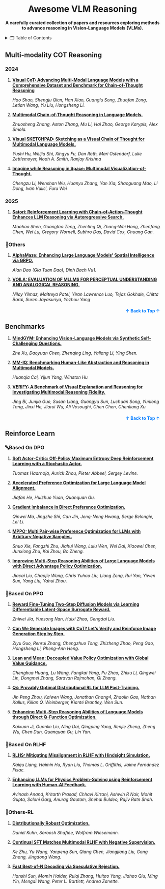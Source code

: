 <a name="readme-top"></a>

<p align="center"></p>

<h1 align="center">Awesome VLM Reasoning</h1>

<p align="center">
    <b> A carefully curated collection of papers and resources exploring methods to advance reasoning in Vision-Language Models (VLMs).</b>
</p>

<details>
  <summary>🗂️ Table of Contents</summary>
  <ol>
    <li><a href="#Multi-modality COT Reasoning">Multi-modality COT Reasoning</a></li>
    <li><a href="#Benchmarks">Benchmarks</a></li>
    <li><a href="#Reinforce Learn">Reinforce Learning</a>
      <ul>
        <li><a href="#based-on-dpo">🔤 <em>DPO-based</em> reinforcement learning method</a></li>
        <li><a href="#based-on-ppo">🧠 <em>PPO-based</em> reinforcement learning method</a></li>
        <li><a href="#based-on-rlhf">🤏 <em>RLHF-based</em> reinforcement learning method</a></li>
        <li><a href="#others-rl">🔗 Other reinforcement learning methods</a></li>
      </ul>
    </li>
  </ol>
</details>

## Multi-modality COT Reasoning

### 2024

1. **[Visual CoT: Advancing Multi-Modal Language Models with a Comprehensive Dataset and Benchmark for Chain-of-Thought Reasoning](https://arxiv.org/abs/2403.16999)**

    *Hao Shao, Shengju Qian, Han Xiao, Guanglu Song, Zhuofan Zong, Letian Wang, Yu Liu, Hongsheng Li.*

2. **[Multimodal Chain-of-Thought Reasoning in Language Models.](https://arxiv.org/pdf/2302.00923)**

    *Zhuosheng Zhang, Aston Zhang, Mu Li, Hai Zhao, George Karypis, Alex Smola.*

3. **[Visual SKETCHPAD: Sketching as a Visual Chain of Thought for Multimodal Language Models.](https://arxiv.org/abs/2406.09403)**

    *Yushi Hu, Weijia Shi, Xingyu Fu, Dan Roth, Mari Ostendorf, Luke Zettlemoyer, Noah A. Smith, Ranjay Krishna*

4. **[Imagine while Reasoning in Space: Multimodal Visualization-of-Thought.](https://arxiv.org/abs/2501.07542)** 

    *Chengzu Li, Wenshan Wu, Huanyu Zhang, Yan Xia, Shaoguang Mao, Li Dong, Ivan Vulic´, Furu Wei*

### 2025

1. **[Satori: Reinforcement Learning with Chain-of-Action-Thought Enhances LLM Reasoning via Autoregressive Search.](https://arxiv.org/abs/2502.02508)**

    *Maohao Shen, Guangtao Zeng, Zhenting Qi, Zhang-Wei Hong, Zhenfang Chen, Wei Lu, Gregory Wornell, Subhro Das, David Cox, Chuang Gan.*


### 🔗Others

1. **[AlphaMaze: Enhancing Large Language Models' Spatial Intelligence via GRPO.](https://arxiv.org/abs/2502.14669)**

    *Alan Dao (Gia Tuan Dao), Dinh Bach Vu1.*

2. **[VOILA: EVALUATION OF MLLMS FOR PERCEPTUAL UNDERSTANDING AND ANALOGICAL REASONING.](https://arxiv.org/abs/2503.00043)** 

    *Nilay Yilmaz, Maitreya Patel, Yiran Lawrence Luo, Tejas Gokhale, Chitta Baral, Suren Jayasuriya, Yezhou Yang*

<p align="right" style="font-size: 14px; color: #555; margin-top: 20px;">
    <a href="#readme-top" style="text-decoration: none; color: #007bff; font-weight: bold;">
        ↑ Back to Top ↑
    </a>
</p>

## Benchmarks
1. **[MindGYM: Enhancing Vision-Language Models via Synthetic Self-Challenging Questions.](https://arxiv.org/abs/2503.09499)**

    *Zhe Xu, Daoyuan Chen, Zhenqing Ling, Yaliang Li, Ying Shen.*

2. **[MM-IQ: Benchmarking Human-Like Abstraction and Reasoning in Multimodal Models.](https://arxiv.org/abs/2502.00698v1)** 

    *Huanqia Cai, Yijun Yang, Winston Hu*

3. **[VERIFY: A Benchmark of Visual Explanation and Reasoning for Investigating Multimodal Reasoning Fidelity.](https://arxiv.org/abs/2503.11557v1)** 

    *Jing Bi, Junjia Guo, Susan Liang, Guangyu Sun, Luchuan Song, Yunlong Tang, Jinxi He, Jiarui Wu, Ali Vosoughi, Chen Chen, Chenliang Xu*

<p align="right" style="font-size: 14px; color: #555; margin-top: 20px;">
    <a href="#readme-top" style="text-decoration: none; color: #007bff; font-weight: bold;">
        ↑ Back to Top ↑
    </a>
</p>



## Reinforce Learn
### 🔤Based On DPO
1. **[Soft Actor-Critic: Off-Policy Maximum Entropy Deep Reinforcement Learning with a Stochastic Actor.](https://arxiv.org/pdf/1801.01290)**

    *Tuomas Haarnoja, Aurick Zhou, Pieter Abbeel, Sergey Levine.*
2. **[Accelerated Preference Optimization for Large Language Model Alignment.](https://arxiv.org/abs/2410.06293v1)**

    *Jiafan He, Huizhuo Yuan, Quanquan Gu.*
3. **[Gradient Imbalance in Direct Preference Optimization.](https://arxiv.org/abs/2502.20847v1)**

    *Qinwei Ma, Jingzhe Shi, Can Jin, Jenq-Neng Hwang, Serge Belongie, Lei Li.*
4. **[MPPO: Multi Pair-wise Preference Optimization for LLMs with Arbitrary Negative Samples.](https://arxiv.org/abs/2412.15244v1)**

    *Shuo Xie, Fangzhi Zhu, Jiahui Wang, Lulu Wen, Wei Dai, Xiaowei Chen, Junxiong Zhu, Kai Zhou, Bo Zheng.*
5. **[Improving Multi-Step Reasoning Abilities of Large Language Models with Direct Advantage Policy Optimization.](https://arxiv.org/abs/2412.18279v1)**

    *Jiacai Liu, Chaojie Wang, Chris Yuhao Liu, Liang Zeng, Rui Yan, Yiwen Sun, Yang Liu, Yahui Zhou.*

### 🧠Based On PPO
1. **[Reward Fine-Tuning Two-Step Diffusion Models via Learning Differentiable Latent-Space Surrogate Reward.](https://arxiv.org/abs/2411.15247v1)**

    *Zhiwei Jia, Yuesong Nan, Huixi Zhao, Gengdai Liu.*
2. **[Can We Generate Images with CoT? Let’s Verify and Reinforce Image Generation Step by Step.](https://arxiv.org/abs/2501.13926)**

    *Ziyu Guo, Renrui Zhang, Chengzhuo Tong, Zhizheng Zhao, Peng Gao, Hongsheng Li, Pheng-Ann Heng.*
3. **[Lean and Mean: Decoupled Value Policy Optimization with Global Value Guidance.](https://arxiv.org/abs/2502.16944v1)**

    *Chenghua Huang, Lu Wang, Fangkai Yang, Pu Zhao, Zhixu Li, Qingwei Lin, Dongmei Zhang, Saravan Rajmohan, Qi Zhang.*
4. **[Q♯: Provably Optimal Distributional RL for LLM Post-Training.](https://arxiv.org/abs/2502.20548v1)**

    *Jin Peng Zhou, Kaiwen Wang, Jonathan Chang4, Zhaolin Gao, Nathan Kallus, Kilian Q. Weinberger, Kianté Brantley, Wen Sun.*
5. **[Enhancing Multi-Step Reasoning Abilities of Language Models through Direct Q-Function Optimization.](https://arxiv.org/abs/2410.09302v2)**

    *Kaixuan Ji, Guanlin Liu, Ning Dai, Qingping Yang, Renjie Zheng, Zheng Wu, Chen Dun, Quanquan Gu, Lin Yan.*

### 🤏Based On RLHF
1. **[RLHS: Mitigating Misalignment in RLHF with Hindsight Simulation.](https://arxiv.org/abs/2503.09499)**

    *Kaiqu Liang, Haimin Hu, Ryan Liu, Thomas L. Griffiths, Jaime Fernández Fisac.*
2. **[Enhancing LLMs for Physics Problem-Solving using Reinforcement Learning with Human-AI Feedback.](https://arxiv.org/abs/2412.06827v1)**

    *Avinash Anand, Kritarth Prasad, Chhavi Kirtani, Ashwin R Nair, Mohit Gupta, Saloni Garg, Anurag Gautam, Snehal Buldeo, Rajiv Ratn Shah.*

### 🔗Others-RL
1. **[Distributionally Robust Optimization.](https://arxiv.org/abs/2411.02549)**

    *Daniel Kuhn, Soroosh Shafiee, Wolfram Wiesemann.*
2. **[Continual SFT Matches Multimodal RLHF with Negative Supervision.](https://arxiv.org/abs/2411.14797v1)**

    *Ke Zhu, Yu Wang, Yanpeng Sun, Qiang Chen, Jiangjiang Liu, Gang Zhang, Jingdong Wang.*
3. **[Fast Best-of-N Decoding via Speculative Rejection.](https://arxiv.org/abs/2410.20290v2)**

    *Hanshi Sun, Momin Haider, Ruiqi Zhang, Huitao Yang, Jiahao Qiu, Ming Yin, Mengdi Wang, Peter L. Bartlett, Andrea Zanette.*
